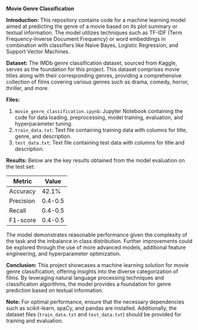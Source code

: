 **Movie Genre Classification**

**Introduction:**
This repository contains code for a machine learning model aimed at predicting the genre of a movie based on its plot summary or textual information. The model utilizes techniques such as TF-IDF (Term Frequency-Inverse Document Frequency) or word embeddings in combination with classifiers like Naive Bayes, Logistic Regression, and Support Vector Machines.

**Dataset:**
The IMDb genre classification dataset, sourced from Kaggle, serves as the foundation for this project. This dataset comprises movie titles along with their corresponding genres, providing a comprehensive collection of films covering various genres such as drama, comedy, horror, thriller, and more.

**Files:**
1. `movie_genre_classification.ipynb`: Jupyter Notebook containing the code for data loading, preprocessing, model training, evaluation, and hyperparameter tuning.
2. `train_data.txt`: Text file containing training data with columns for title, genre, and description.
3. `test_data.txt`: Text file containing test data with columns for title and description.

**Results:**
Below are the key results obtained from the model evaluation on the test set:

| Metric    | Value    |
|-----------|----------|
| Accuracy  | 42.1%    |
| Precision | 0.4-0.5  |
| Recall    | 0.4-0.5  |
| F1-score  | 0.4-0.5  |

The model demonstrates reasonable performance given the complexity of the task and the imbalance in class distribution. Further improvements could be explored through the use of more advanced models, additional feature engineering, and hyperparameter optimization.

**Conclusion:**
This project showcases a machine learning solution for movie genre classification, offering insights into the diverse categorization of films. By leveraging natural language processing techniques and classification algorithms, the model provides a foundation for genre prediction based on textual information.

**Note:**
For optimal performance, ensure that the necessary dependencies such as scikit-learn, spaCy, and pandas are installed. Additionally, the dataset files (`train_data.txt` and `test_data.txt`) should be provided for training and evaluation.
